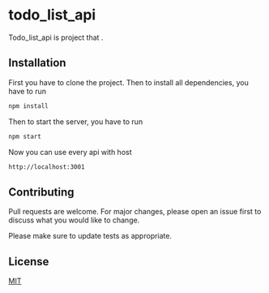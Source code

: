 # todo_list_api

Todo_list_api is project that .

## Installation
First you have to clone the project.
Then to install all dependencies, you have to run
```bash
npm install
```
Then to start the server, you have to run 

```bash
npm start
```
Now you can use every api with host
```bash
http://localhost:3001
```
## Contributing
Pull requests are welcome. For major changes, please open an issue first to discuss what you would like to change.

Please make sure to update tests as appropriate.

## License
[MIT](https://choosealicense.com/licenses/mit/)
